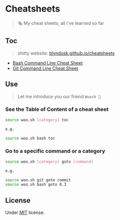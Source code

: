 # Cheatsheets

> 🗞 My cheat sheets, all i've learned so far


## Toc

> shitty website: [blyndusk.github.io/cheatsheets](https://blyndusk.github.io/cheatsheets/)

- [Bash Command Line Cheat Sheet](./bash-command-line.txt)
- [Git Command Line Cheat Sheet](./git-command-line.txt)

## Use

> Let me introduce you our friend `Woosh 🤖`

### See the Table of Content of a cheat sheet

```bash
source woo.sh [category] toc

e.g.

source woo.sh bash toc
``` 

### Go to a specific command or a category

```bash
source woo.sh [category] goto [command] 

e.g.

source woo.sh git goto commit
source woo.sh bash goto 0.3
```

## License

Under [MIT](./LICENSE) license.
